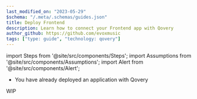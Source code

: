```yaml
---
last_modified_on: "2023-05-29"
$schema: "/.meta/.schemas/guides.json"
title: Deploy Frontend
description: Learn how to connect your Frontend app with Qovery
author_github: https://github.com/evoxmusic
tags: ["type: guide", "technology: qovery"]
---
```

import Steps from '@site/src/components/Steps';
import Assumptions from '@site/src/components/Assumptions';
import Alert from '@site/src/components/Alert';

<Assumptions>

* You have already deployed an application with Qovery

</Assumptions>

<Alert type="warning">
 WIP
</Alert>



